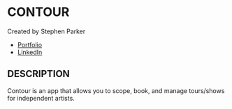 # CONTOUR
Created by Stephen Parker

* [Portfolio](http://sparker.work)
* [LinkedIn](https://www.linkedin.com/in/stephenparker-03/)

## DESCRIPTION 
Contour is an app that allows you to scope, book, and manage tours/shows for independent artists. 